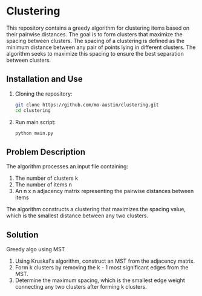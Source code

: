 # Clustering
This repository contains a greedy algorithm for clustering items based on their pairwise distances. The goal is to form clusters that maximize the spacing between clusters. The spacing of a clustering is defined as the minimum distance between any pair of points lying in different clusters. The algorithm seeks to maximize this spacing to ensure the best separation between clusters.

## Installation and Use
1. Cloning the repository:
   ```sh
   git clone https://github.com/mo-austin/clustering.git
   cd clustering
2. Run main script:
   ```sh
   python main.py


## Problem Description
The algorithm processes an input file containing:

1. The number of clusters k
2. The number of items n
3. An n x n adjacency matrix representing the pairwise distances between items
   
The algorithm constructs a clustering that maximizes the spacing value, which is the smallest distance between any two clusters.

## Solution
Greedy algo using MST
1. Using Kruskal's algorithm, construct an MST from the adjacency matrix.
2. Form k clusters by removing the k - 1 most significant edges from the MST.
3. Determine the maximum spacing, which is the smallest edge weight connecting any two clusters after forming k clusters.
